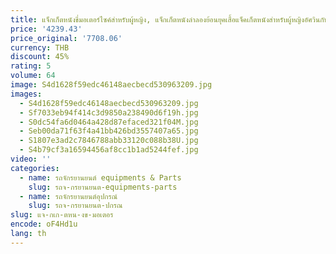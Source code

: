 ```yaml
---
title: แจ็กเก็ตหนังขี่มอเตอร์ไซค์สำหรับผู้หญิง, แจ็กเก็ตหนังลำลองย้อนยุคเสื้อแจ็คเก็ตหนังสำหรับผู้หญิงอัศวินกันลมป้องกันการตก
price: '4239.43'
price_original: '7708.06'
currency: THB
discount: 45%
rating: 5
volume: 64
image: S4d1628f59edc46148aecbecd530963209.jpg
images:
  - S4d1628f59edc46148aecbecd530963209.jpg
  - Sf7033eb94f414c3d9850a238490d6f19h.jpg
  - S0dc54fa6d0464a428d87efaced321f04M.jpg
  - Seb00da71f63f4a41bb426bd3557407a65.jpg
  - S1807e3ad2c7846788abb33120c088b38U.jpg
  - S4b79cf3a16594456af8cc1b1ad5244fef.jpg
video: ''
categories:
  - name: รถจักรยานยนต์ equipments & Parts
    slug: รถจ-กรยานยนต-equipments-parts
  - name: รถจักรยานยนต์อุปกรณ์
    slug: รถจ-กรยานยนต-ปกรณ
slug: แจ-กเก-ตหน-งข-มอเตอร
encode: oF4Hd1u
lang: th
---
```

  